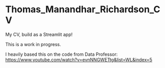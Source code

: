 # Thomas_Manandhar_Richardson_CV
My CV, build as a Streamlit app!

This is a work in progress.

I heavily based this on the code from Data Professor: https://www.youtube.com/watch?v=evnNNGWETtg&list=WL&index=5


